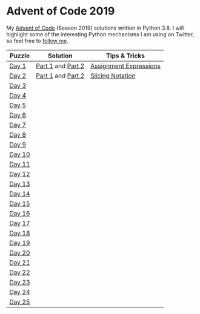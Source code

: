 # Advent of Code 2019
My [Advent of Code](https://adventofcode.com/2019) (Season 2019) solutions written in Python 3.8. I will highlight some of the interesting Python mechanisms I am using on Twitter, so feel free to [follow me](https://twitter.com/Dementophobia).

| Puzzle                                         | Solution                                                | Tips & Tricks                                                |
| ---------------------------------------------- | ------------------------------------------------------- | ------------------------------------------------------------ |
| [Day 1](https://adventofcode.com/2019/day/1)   | [Part 1](./2019_01_p1.py) and [Part 2](./2019_01_p2.py) | [Assignment Expressions](https://twitter.com/Dementophobia/status/1201027632349040640) |
| [Day 2](https://adventofcode.com/2019/day/2)   | [Part 1](./2019_02_p1.py) and [Part 2](./2019_02_p2.py) | [Slicing Notation](https://twitter.com/Dementophobia/status/1201382006774468608) |
| [Day 3](https://adventofcode.com/2019/day/3)   |                                                         |                                                              |
| [Day 4](https://adventofcode.com/2019/day/4)   |                                                         |                                                              |
| [Day 5](https://adventofcode.com/2019/day/5)   |                                                         |                                                              |
| [Day 6](https://adventofcode.com/2019/day/6)   |                                                         |                                                              |
| [Day 7](https://adventofcode.com/2019/day/7)   |                                                         |                                                              |
| [Day 8](https://adventofcode.com/2019/day/8)   |                                                         |                                                              |
| [Day 9](https://adventofcode.com/2019/day/9)   |                                                         |                                                              |
| [Day 10](https://adventofcode.com/2019/day/10) |                                                         |                                                              |
| [Day 11](https://adventofcode.com/2019/day/11) |                                                         |                                                              |
| [Day 12](https://adventofcode.com/2019/day/12) |                                                         |                                                              |
| [Day 13](https://adventofcode.com/2019/day/13) |                                                         |                                                              |
| [Day 14](https://adventofcode.com/2019/day/14) |                                                         |                                                              |
| [Day 15](https://adventofcode.com/2019/day/15) |                                                         |                                                              |
| [Day 16](https://adventofcode.com/2019/day/16) |                                                         |                                                              |
| [Day 17](https://adventofcode.com/2019/day/17) |                                                         |                                                              |
| [Day 18](https://adventofcode.com/2019/day/18) |                                                         |                                                              |
| [Day 19](https://adventofcode.com/2019/day/19) |                                                         |                                                              |
| [Day 20](https://adventofcode.com/2019/day/20) |                                                         |                                                              |
| [Day 21](https://adventofcode.com/2019/day/21) |                                                         |                                                              |
| [Day 22](https://adventofcode.com/2019/day/22) |                                                         |                                                              |
| [Day 23](https://adventofcode.com/2019/day/23) |                                                         |                                                              |
| [Day 24](https://adventofcode.com/2019/day/24) |                                                         |                                                              |
| [Day 25](https://adventofcode.com/2019/day/25) |                                                         |                                                              |

